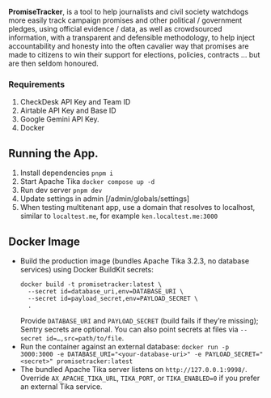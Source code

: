 **PromiseTracker**, is a tool to help journalists and civil society watchdogs more easily track campaign promises and other political / government pledges, using official evidence / data, as well as crowdsourced information, with a transparent and defensible methodology, to help inject accountability and honesty into the often cavalier way that promises are made to citizens to win their support for elections, policies, contracts ... but are then seldom honoured.

### Requirements

1. CheckDesk API Key and Team ID
2. Airtable API Key and Base ID
3. Google Gemini API Key.
4. Docker

## Running the App.

1. Install dependencies
   `pnpm i`
2. Start Apache Tika
   `docker compose up -d`
3. Run dev server
   `pnpm dev`
4. Update settings in admin
   [/admin/globals/settings]
5. When testing multitenant app, use a domain that resolves to localhost, similar to `localtest.me`, for example `ken.localtest.me:3000`

## Docker Image

- Build the production image (bundles Apache Tika 3.2.3, no database services) using Docker BuildKit secrets:
  ```
  docker build -t promisetracker:latest \
    --secret id=database_uri,env=DATABASE_URI \
    --secret id=payload_secret,env=PAYLOAD_SECRET \
    .
  ```
  Provide `DATABASE_URI` and `PAYLOAD_SECRET` (build fails if they’re missing); Sentry secrets are optional. You can also point secrets at files via `--secret id=…,src=path/to/file`.
- Run the container against an external database:
  `docker run -p 3000:3000 -e DATABASE_URI="<your-database-uri>" -e PAYLOAD_SECRET="<secret>" promisetracker:latest`
- The bundled Apache Tika server listens on `http://127.0.0.1:9998/`. Override `AX_APACHE_TIKA_URL`, `TIKA_PORT`, or `TIKA_ENABLED=0` if you prefer an external Tika service.
